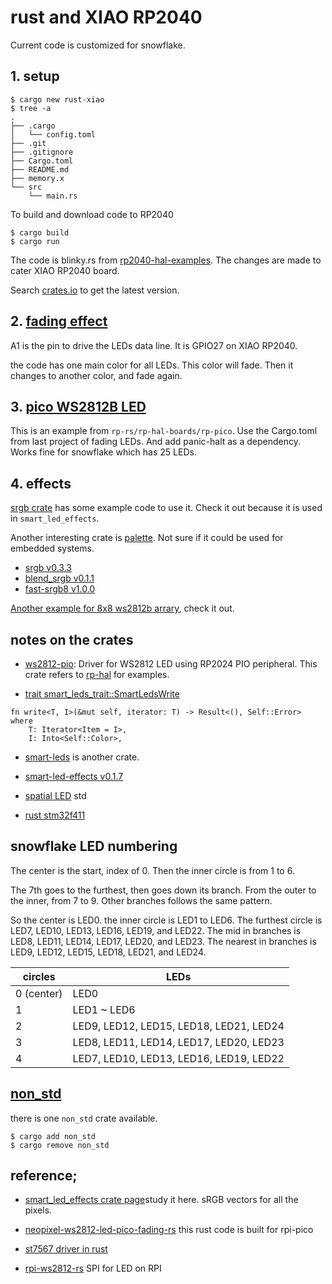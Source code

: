 # rust and XIAO RP2040

Current code is customized for snowflake.

## 1. setup

```
$ cargo new rust-xiao
$ tree -a
.
├── .cargo
│   └── config.toml
├── .git
├── .gitignore
├── Cargo.toml
├── README.md
├── memory.x
└── src
    └── main.rs
```

To build and download code to RP2040

```
$ cargo build
$ cargo run
```

The code is blinky.rs from [rp2040-hal-examples](https://github.com/rp-rs/rp-hal/tree/main/rp2040-hal-examples). The changes are made to cater XIAO RP2040 board.

Search [crates.io](https://crates.io/) to get the latest version.

## 2. [fading effect](https://github.com/tracyspacy/neopixel-ws2812-led-pico-fading-rs)

A1 is the pin to drive the LEDs data line. It is GPIO27 on XIAO RP2040.

the code has one main color for all LEDs. This color will fade. Then it changes to another color, and fade again.

## 3. [pico WS2812B LED](https://github.com/rp-rs/rp-hal-boards/blob/main/boards/rp-pico/examples/pico_ws2812_led.rs)

This is an example from ```rp-rs/rp-hal-boards/rp-pico```. Use the Cargo.toml from last project of fading LEDs. And add panic-halt as a dependency. Works fine for snowflake which has 25 LEDs. 

## 4. effects

[srgb crate](https://docs.rs/srgb/latest/srgb/) has some example code to use it. Check it out because it is used in ```smart_led_effects```. 

Another interesting crate is [palette](https://docs.rs/palette/latest/palette/). Not sure if it could be used for embedded systems.

* [srgb v0.3.3](https://crates.io/crates/srgb)
* [blend_srgb v0.1.1](https://docs.rs/blend-srgb/latest/blend_srgb/) 
* [fast-srgb8 v1.0.0](https://crates.io/crates/fast-srgb8)

[Another example for 8x8 ws2812b arrary](https://github.com/9names/rp2040_rust_playground/blob/main/ws2812_8x8/src/main.rs), check it out.

## notes on the crates

* [ws2812-pio](https://crates.io/crates/ws2812-pio): Driver for WS2812 LED using RP2024 PIO peripheral. This crate refers to [rp-hal](https://github.com/rp-rs/rp-hal) for examples.

* [trait smart_leds_trait::SmartLedsWrite](https://docs.rs/smart-leds-trait/0.2.1/smart_leds_trait/trait.SmartLedsWrite.html)

```
fn write<T, I>(&mut self, iterator: T) -> Result<(), Self::Error>
where
    T: Iterator<Item = I>,
    I: Into<Self::Color>, 
```

* [smart-leds](https://github.com/smart-leds-rs/smart-leds) is another crate.

* [smart-led-effects v0.1.7](https://docs.rs/smart_led_effects/latest/smart_led_effects/)

* [spatial LED](https://github.com/davjcosby/sled/) std

* [rust stm32f411](https://github.com/blaz-r/STM32F411-rust-neopixel/)

## snowflake LED numbering

The center is the start, index of 0. Then the inner circle is from 1 to 6.

The 7th goes to the furthest, then goes down its branch. From the outer to the inner, from 7 to 9. Other branches follows the same pattern. 

So the center is LED0. the inner circle is LED1 to LED6.
The furthest circle is LED7, LED10, LED13, LED16, LED19, and LED22.
The mid in branches is LED8, LED11, LED14, LED17, LED20, and LED23.
The nearest in branches is LED9, LED12, LED15, LED18, LED21, and LED24.

| circles | LEDs |
| ------- | ---- |
| 0 (center) | LED0 |
| 1 | LED1 ~ LED6 |
| 2 | LED9, LED12, LED15, LED18, LED21, LED24 |
| 3 | LED8, LED11, LED14, LED17, LED20, LED23 |
| 4 | LED7, LED10, LED13, LED16, LED19, LED22 |

## [non_std](https://docs.rs/crate/non_std/0.1.4)

there is one ```non_std``` crate available.

```
$ cargo add non_std
$ cargo remove non_std
```

## reference;

* [smart_led_effects crate page](https://docs.rs/crate/smart_led_effects/latest)study it here. sRGB vectors for all the pixels.

* [neopixel-ws2812-led-pico-fading-rs](https://github.com/tracyspacy/neopixel-ws2812-led-pico-fading-rs) this rust code is built for rpi-pico

* [st7567 driver in rust](https://github.com/tracyspacy/st7567_rs)

* [rpi-ws2812-rs](https://github.com/bitbrain-za/rpi_ws2812-rs) SPI for LED on RPI
